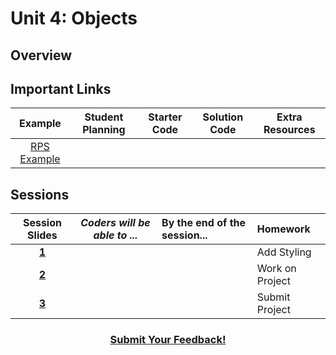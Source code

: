 # Unit 4: Objects


## Overview

## Important Links

| Example | Student Planning |  Starter Code | Solution Code  |  Extra Resources |
|:-------:|:-------:|:-------:|:-------:|:-------:|
|[RPS Example](https://ScriptEdcurriculum.github.io/advanced_rockpaperscissors_solution)| | | ||

## Sessions 
|Session Slides|*Coders will be able to ...*|By the end of the session...|Homework|
|:-------:|-------|:-------|:-------|
|[**1**]()|  | |Add Styling|
|[**2**]()|  | |Work on Project|
|[**3**]()|  | |Submit Project|

<h3 align="center"><a href="https://docs.google.com/forms/d/e/1FAIpQLSdmoYjRk6tqJHI5Y1ELjOZ7tiYj58dmoIBEeUaXK5ciIdljIg/viewform">Submit Your Feedback!</a></h3>
